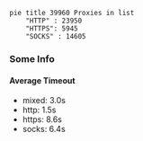 
```mermaid
pie title 39960 Proxies in list
    "HTTP" : 23950
    "HTTPS": 5945
    "SOCKS" : 14605
```

### Some Info
#### Average Timeout

- mixed: 3.0s
- http: 1.5s
- https: 8.6s
- socks: 6.4s